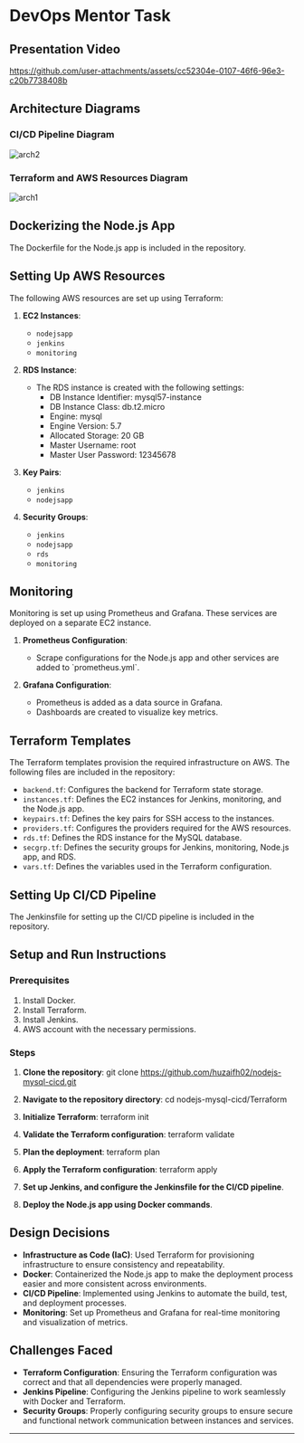 # DevOps Mentor Task

## Presentation Video

https://github.com/user-attachments/assets/cc52304e-0107-46f6-96e3-c20b7738408b

## Architecture Diagrams

### CI/CD Pipeline Diagram

![arch2](https://github.com/user-attachments/assets/84e7501b-e925-455c-8674-6e343225fd68)

### Terraform and AWS Resources Diagram

![arch1](https://github.com/user-attachments/assets/71f63fb4-f611-459e-93bb-6cd232a5771a)

## Dockerizing the Node.js App

The Dockerfile for the Node.js app is included in the repository.

## Setting Up AWS Resources

The following AWS resources are set up using Terraform:

1. **EC2 Instances**:
   - `nodejsapp`
   - `jenkins`
   - `monitoring`

2. **RDS Instance**:
   - The RDS instance is created with the following settings:
     - DB Instance Identifier: mysql57-instance
     - DB Instance Class: db.t2.micro
     - Engine: mysql
     - Engine Version: 5.7
     - Allocated Storage: 20 GB
     - Master Username: root
     - Master User Password: 12345678

3. **Key Pairs**:
   - `jenkins`
   - `nodejsapp`

4. **Security Groups**:
   - `jenkins`
   - `nodejsapp`
   - `rds`
   - `monitoring`

## Monitoring

Monitoring is set up using Prometheus and Grafana. These services are deployed on a separate EC2 instance.

1. **Prometheus Configuration**:
   - Scrape configurations for the Node.js app and other services are added to \`prometheus.yml\`.

2. **Grafana Configuration**:
   - Prometheus is added as a data source in Grafana.
   - Dashboards are created to visualize key metrics.

## Terraform Templates

The Terraform templates provision the required infrastructure on AWS. The following files are included in the repository:

- `backend.tf`: Configures the backend for Terraform state storage.
- `instances.tf`: Defines the EC2 instances for Jenkins, monitoring, and the Node.js app.
- `keypairs.tf`: Defines the key pairs for SSH access to the instances.
- `providers.tf`: Configures the providers required for the AWS resources.
- `rds.tf`: Defines the RDS instance for the MySQL database.
- `secgrp.tf`: Defines the security groups for Jenkins, monitoring, Node.js app, and RDS.
- `vars.tf`: Defines the variables used in the Terraform configuration.

## Setting Up CI/CD Pipeline

The Jenkinsfile for setting up the CI/CD pipeline is included in the repository.  

## Setup and Run Instructions

### Prerequisites

1. Install Docker.
2. Install Terraform.
3. Install Jenkins.
4. AWS account with the necessary permissions.

### Steps

1. **Clone the repository**:
   git clone https://github.com/huzaifh02/nodejs-mysql-cicd.git
   

2. **Navigate to the repository directory**:
   cd nodejs-mysql-cicd/Terraform
   

3. **Initialize Terraform**:
   terraform init  
   
4. **Validate the Terraform configuration**:
   terraform validate

5. **Plan the deployment**:
   terraform plan

6. **Apply the Terraform configuration**:
   terraform apply

7. **Set up Jenkins,  and configure the Jenkinsfile for the CI/CD pipeline**.

8. **Deploy the Node.js app using Docker commands**.

## Design Decisions

- **Infrastructure as Code (IaC)**: Used Terraform for provisioning infrastructure to ensure consistency and repeatability.
- **Docker**: Containerized the Node.js app to make the deployment process easier and more consistent across environments.
- **CI/CD Pipeline**: Implemented using Jenkins to automate the build, test, and deployment processes.
- **Monitoring**: Set up Prometheus and Grafana for real-time monitoring and visualization of metrics.

## Challenges Faced

- **Terraform Configuration**: Ensuring the Terraform configuration was correct and that all dependencies were properly managed.
- **Jenkins Pipeline**: Configuring the Jenkins pipeline to work seamlessly with Docker and Terraform.
- **Security Groups**: Properly configuring security groups to ensure secure and functional network communication between instances and services.

---

